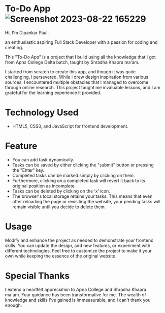 

# To-Do App![Screenshot 2023-08-22 165229](https://github.com/dipankarpaul2k/To-Do-App/assets/136841290/7cf0984a-f301-4d23-bb75-62d4f9e5144e)


Hi, I'm Dipankar Paul.

an enthusiastic aspiring Full Stack Developer with a passion for coding and creating.

This "To-Do App" is a project that I build using all the knowledge that I got from Apna College Delta batch, taught by Shradha Khapra ma'am.

I started from scratch to create this app, and though it was quite challenging, I persevered. While I drew design inspiration from various sources, I encountered multiple obstacles that I managed to overcome through online research. This project taught me invaluable lessons, and I am grateful for the learning experience it provided.

# Technology Used

- HTML5, CSS3, and JavaScript for frontend development.

# Feature

- You can add task dynamically.
- Tasks can be saved by either clicking the "submit" button or pressing the "Enter" key.
- Completed tasks can be marked simply by clicking on them.
- Furthermore, clicking on a completed task will revert it back to its original position as incomplete.
- Tasks can be deleted by clicking on the 'x' icon.
- The browser's local storage retains your tasks. This means that even after reloading the page or revisiting the website, your pending tasks will remain visible until you decide to delete them.

# Usage

Modify and enhance the project as needed to demonstrate your frontend skills. You can update the design, add new features, or experiment with different technologies. Feel free to customize the project to make it your own while keeping the essence of the original website.

# Special Thanks

I extend a heartfelt appreciation to Apna College and Shradha Khapra ma'am. Your guidance has been transformative for me. The wealth of knowledge and skills I've gained is immeasurable, and I can't thank you enough.
